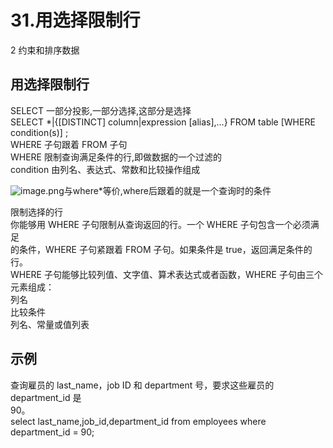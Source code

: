 # 31.用选择限制行

2 约束和排序数据
<a name="T0RfO"></a>
## 用选择限制行
SELECT 一部分投影,一部分选择,这部分是选择<br />SELECT *|{[DISTINCT] column|expression [alias],...} FROM table [WHERE condition(s)] ;<br />WHERE 子句跟着 FROM 子句<br />WHERE 限制查询满足条件的行,即做数据的一个过滤的<br />condition 由列名、表达式、常数和比较操作组成

![image.png](https://cdn.nlark.com/yuque/0/2019/png/349894/1560998493197-16b3a041-68fa-4b22-8ee0-81ebd35eed46.png#align=left&display=inline&height=23&name=image.png&originHeight=46&originWidth=376&size=12698&status=done&width=188)与where*等价,where后跟着的就是一个查询时的条件

限制选择的行<br />你能够用 WHERE 子句限制从查询返回的行。一个 WHERE 子句包含一个必须满足<br />的条件，WHERE 子句紧跟着 FROM 子句。如果条件是 true，返回满足条件的行。<br />WHERE 子句能够比较列值、文字值、算术表达式或者函数，WHERE 子句由三个<br />元素组成：<br />列名<br />比较条件<br />列名、常量或值列表<br />

<a name="RPzYU"></a>
## 示例
查询雇员的 last_name，job ID 和 department 号，要求这些雇员的 department_id 是<br />90。<br />select last_name,job_id,department_id from employees where<br />department_id = 90;
